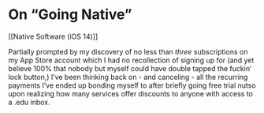 # On “Going Native”
[[Native Software (iOS 14)]]

Partially prompted by my discovery of no less than *three* subscriptions on my App Store account which I had no recollection of signing up for (and yet believe 100% that nobody but myself could have double tapped the fuckin’ lock button,) I’ve been thinking back on - and canceling - all the recurring payments I’ve ended up bonding myself to after briefly going free trial nutso upon realizing how many services offer discounts to anyone with access to a .edu inbox.
